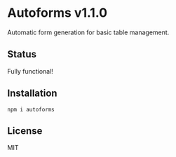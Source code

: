 # Autoforms v1.1.0

Automatic form generation for basic table management.

## Status

Fully functional!

## Installation

`npm i autoforms`

## License

MIT
